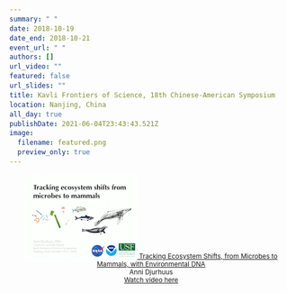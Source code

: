 ```yaml
---
summary: " "
date: 2018-10-19
date_end: 2018-10-21
event_url: " "
authors: []
url_video: ""
featured: false
url_slides: ""
title: Kavli Frontiers of Science, 18th Chinese-American Symposium
location: Nanjing, China
all_day: true
publishDate: 2021-06-04T23:43:43.521Z
image:
  filename: featured.png
  preview_only: true
---
```

<div style="width:100%; float:center; text-align:center; font-size: smaller;">
<a href="https://vimeo.com/297203776" target="_blank"><img src="ecosystem_shifts_ad.png">
Tracking Ecosystem Shifts, from Microbes to Mammals, with Environmental DNA</a><br>
Anni Djurhuus<br><a href="https://vimeo.com/297203776" target="_blank">Watch video here</a>
</div>

<div style="clear: both;"></div>
